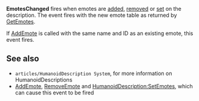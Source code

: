 **EmotesChanged** fires when emotes are [added](https://developer.roblox.com/en-us/api-reference/function/HumanoidDescription/AddEmote), [removed](https://developer.roblox.com/en-us/api-reference/function/HumanoidDescription/RemoveEmote) or [set](https://developer.roblox.com/en-us/api-reference/function/HumanoidDescription/SetEmotes) on the description. The event fires with the new emote table as returned by [GetEmotes](https://developer.roblox.com/en-us/api-reference/function/HumanoidDescription/GetEmotes).

If [AddEmote](https://developer.roblox.com/en-us/api-reference/function/HumanoidDescription/AddEmote) is called with the same name and ID as an existing emote, this event fires.

See also
--------

*   `articles/HumanoidDescription System`, for more information on HumanoidDescriptions
*   [AddEmote](https://developer.roblox.com/en-us/api-reference/function/HumanoidDescription/AddEmote), [RemoveEmote](https://developer.roblox.com/en-us/api-reference/function/HumanoidDescription/RemoveEmote) and [HumanoidDescription:SetEmotes](https://developer.roblox.com/en-us/api-reference/function/HumanoidDescription/SetEmotes), which can cause this event to be fired